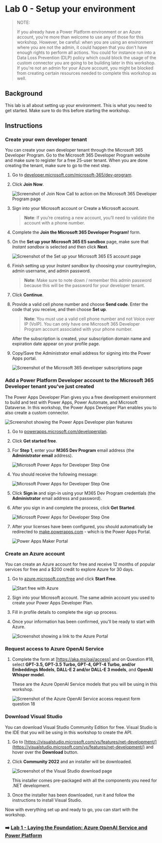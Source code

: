 # Lab 0 - Setup your environment

> NOTE:
>
> If you already have a Power Platform environment or an Azure account, you're more than welcome to use any of those for this workshop. However, be careful: when you are using an environment where you are not the admin, it could happen that you don't have enough rights to perform all actions. You could for instance run into a Data Loss Prevention (DLP) policy which could block the usage of the custom connector you are going to be building later in this workshop. If you're not an admin for your Azure account, you might be blocked from creating certain resources needed to complete this workshop as well.

## Background

This lab is all about setting up your environment. This is what you need to get started. Make sure to do this before starting the workshop.

## Instructions

### Create your own developer tenant

You can create your own developer tenant through the Microsoft 365 Developer Program. Go to the Microsoft 365 Developer Program website and make sure to register for a free 25-user tenant. When you are done creating the tenant, make sure to go to the next step.

1. Go to [developer.microsoft.com/microsoft-365/dev-program](https://developer.microsoft.com/microsoft-365/dev-program).

1. Click **Join Now**.

    ![Screenshot of Join Now Call to action on the Microsoft 365 Developer Program page](assets/join-m365-dev-program.jpg)

1. Sign into your Microsoft account or Create a Microsoft account.

    > **Note**: If you’re creating a new account, you’ll need to validate the account with a phone number.

1. Complete the **Join the Microsoft 365 Developer Program!** form.

1. On the **Set up your Microsoft 365 E5 sandbox** page, make sure that *Instant sandbox* is selected and then click **Next**.

    ![Screenshot of the Set up your Microsoft 365 E5 account page](assets/set-up-your-microsoft-365-e5-sandbox.png)

1. Finish setting up your *Instant sandbox* by choosing your country/region, admin username, and admin password.

    > **Note**: Make sure to note down / remember this admin password because this will be the password for your developer tenant.

1. Click **Continue**.

1. Provide a valid cell phone number and choose **Send code**. Enter the code that you receive, and then choose **Set up**.

    > **Note**: You must use a valid cell phone number and not Voice over IP (VoIP). You can only have one Microsoft 365 Developer Program account associated with your phone number.

    After the subscription is created, your subscription domain name and expiration date appear on your profile page.

1. Copy/Save the Administrator email address for signing into the Power Apps portal.

    ![Screenshot of the Microsoft 365 developer subscriptions page](assets/microsoft-365-developer-subscriptions.png)

### Add a Power Platform Developer account to the  Microsoft 365 Developer tenant you've just created

The Power Apps Developer Plan gives you a free development environment to build and test with Power Apps, Power Automate, and Microsoft Dataverse. In this workshop, the Power Apps Developer Plan enables you to also create a custom connector.

![Screenshot showing the Power Apps Developer plan features](assets/power-apps-dev-plan-custom-conn.png)

1. Go to [powerapps.microsoft.com/developerplan](https://powerapps.microsoft.com/developerplan).

1. Click **Get started free**.

1. For **Step 1**, enter your **M365 Dev Program** email address (the **Administrator email** address).

    ![Microsoft Power Apps for Developer Step One](assets/sign-up-for-power-apps.jpg)

1. You should receive the following message:

    ![Microsoft Power Apps for Developer Step One](assets/sign-up-message.jpg)

1. Click **Sign in** and sign-in using your M365 Dev Program credentials (the **Administrator** email address and password).

1. After you sign in and complete the process, click **Get Started**.

    ![Microsoft Power Apps for Developer Step One](assets/power-apps-get-started.jpg)

1. After your licenses have been configured, you should automatically be redirected to [make.powerapps.com](https://make.powerapps.com/) - which is the Power Apps Portal.

    ![Power Apps Maker Portal](assets/power-apps-portal.png)

### Create an Azure account

You can create an Azure account for free and receive 12 months of popular services for free and a $200 credit to explore Azure for 30 days.

1. Go to [azure.microsoft.com/free](https://azure.microsoft.com/free/) and click **Start Free**.

    ![Start free with Azure](assets/azure-start-free.png)

1. Sign into your Microsoft account. The same admin account you used to create your Power Apps Developer Plan.

1. Fill in profile details to complete the sign up process.

1. Once your information has been confirmed, you'll be ready to start with Azure.

    ![Screenshot showing a link to the Azure Portal](assets/ready-with-azure.png)

### Request access to Azure OpenAI Service

1. Complete the form at [https://aka.ms/oai/access] and on Question #18, select **GPT-3.5, GPT-3.5 Turbo, GPT-4, GPT-4 Turbo, and/or Embeddings Models**, **DALL-E 2 and/or DALL-E 3 models**, and **OpenAI Whisper model**.

    These are the Azure OpenAI Service models that you will be using in this workshop.

    ![Screenshot of the Azure OpenAI Service access request form question 18](assets/selected-openai-models.png)

### Download Visual Studio

You can download Visual Studio Community Edition for free. Visual Studio is the IDE that you will be using in this workshop to create the API.

1. Go to [https://visualstudio.microsoft.com/vs/features/net-development/](https://visualstudio.microsoft.com/vs/features/net-development/) and hover over the **Download** button.

1. Click **Community 2022** and an installer will be downloaded.

    ![Screenshot of the Visual Studio download page](assets/visual-studio-download.png)

    This installer comes pre-packaged with all the components you need for .NET development.

1. Once the installer has been downloaded, run it and follow the instructions to install Visual Studio.

Now with everything set up and ready to go, you can start with the workshop.

### ➡️ [Lab 1 - Laying the Foundation: Azure OpenAI Service and Power Platform](/Workshops/PodcastCopilotPowerApp/Lab1/README.md)
